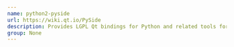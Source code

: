 ```yaml
---
name: python2-pyside
url: https://wiki.qt.io/PySide
description: Provides LGPL Qt bindings for Python and related tools for binding generation (Python 2 version) URL : https://wiki.
group: None
---
```

